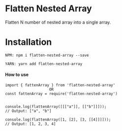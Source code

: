 # Flatten Nested Array

Flatten N number of nested array into a single array. 

# Installation

```
NPM: npm i flatten-nested-array --save

YARN: yarn add flatten-nested-array
```


#### How to use

```
import { fattenArray } from 'flatten-nested-array'
                    OR
const fattenArray = require('flatten-nested-array')


console.log(flattenArray([[["a"]], [["b"]]]));
// Output: ["a", "b"]

console.log(flattenArray([1, [2], [3, [[4]]]]));
// Output: [1, 2, 3, 4]
```